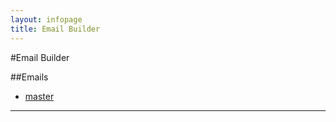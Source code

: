 ```yaml
---
layout: infopage
title: Email Builder
---
```


#Email Builder

##Emails

- [master](master.html)

---

